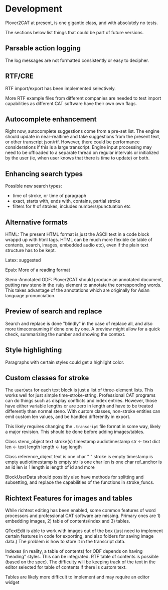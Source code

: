 # Development

Plover2CAT at present, is one gigantic class, and with absolutely no tests.

The sections below list things that could be part of future versions.

## Parsable action logging

The log messages are not formatted consistently or easy to decipher.

## RTF/CRE

RTF import/export has been implemented selectively. 

More RTF example files from different companies are needed to test import capabilities as different CAT software have their own own flags.

## Autocomplete enhancement

Right now, autocomplete suggestions come from a pre-set list. The engine should update in near-realtime and take suggestions from the present text, or other transcript json/rtf. However, there could be performance considerations if this is a large transcript. Engine input processing may need to be offloaded to a separate thread on regular intervals or initialized by the user (ie, when user knows that there is time to update) or both.

## Enhancing search types

Possible new search types: 
- time of stroke, or time of paragraph
- exact, starts with, ends with, contains, partial stroke
- filters for # of strokes, includes numbers/punctuation etc 


## Alternative formats

HTML: The present HTML format is just the ASCII text in a code block wrappd up with html tags. HTML can be much more flexible (ie table of contents, search, images, embedded audio etc), even if the plain text structure has to be kept.

Latex: suggested

Epub: More of a reading format

Steno-Annotated ODF: Plover2CAT should produce an annotated document, putting raw steno in the `ruby` element to annotate the corresponding words. This takes advantage of the annotations which are originally for Asian language pronunciation.

## Preview of search and replace

Search and replace is done "blindly" in the case of replace all, and also more timeconsuming if done one by one. A preview might allow for a quick check, summarizing the number and showing the context.

## Style highlighting

Paragraphs with certain styles could get a highlight color.


## Custom classes for stroke

The `userData` for each text block is just a list of three-element lists. This works well for just simple time-stroke-string. Professional CAT programs can do things such as display conflicts and index entries. However, those have either variable lengths or are zero in length and have to be treated differently than normal steno. With custom classes, non-stroke entities can emit custom len values, and be handled differently in export. 

This likely requires changing the `.transcript` file format in some way, likely a major revision. This should be done before adding images/tables.

Class steno_object
    text
    stroke(s)
    timestamp
    audiotimestamp
    str <- text
    dict
    len <- text length
    length <- tag length

Class reference_object
    text is one char " "
    stroke is empty
    timestamp is empty
    audiotimestamp is empty
    str is one char
    len is one char
    ref_anchor is an id
    len is 1
    length is length of id and more


BlockUserData should possibly also have methods for splitting and subsetting, and replace the capabilities of the functions in stroke_funcs.

## Richtext Features for images and tables

While richtext editing has been enabled, some common features of word processors and professional CAT software are missing. Primary ones are 1) embedding images, 2) table of contents/index and 3) tables.

QTextEdit is able to work with images out of the box (just need to implement certain features in code for exporting, and also folders for saving image data.) The problem is how to store it in the transcript data.

Indexes (in reality, a table of contents) for ODF depends on having "heading" styles. This can be integrated. RTF table of contents is possible (based on the spec). The difficulty will be keeping track of the text in the editor selected for table of contents if there is custom text. 

Tables are likely more difficult to implement and may require an editor widget